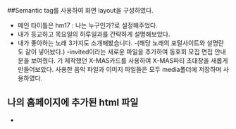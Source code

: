 ##Semantic tag를 사용하여 화면 layout을 구성하였다.
- 메인 타이틀은 hm17 : 나는 누구인가?로 설정해주었다.
- 내가 등교하고 목요일의 하루일과를 간략하게 설명해보았다.
- 내가 좋아하는 노래 3가지도 소개해봤습니다.
-(해당 노래의 포털사이트와 설명란도 같이 넣어놨다.)
-invited이라는 새로운 파일을 추가하여 동호회 모집 면접 안내문을 보여줬다.
기 제작했던 X-MAS카드를 사용하여 X-MAS파티 초대장을 새롭게 만들어보았다.
사용한 음악 파일과 이미지 파일들은 모두 media폴더에 저장하며 사용하였다.
## 나의 홈페이지에 추가된 html 파일
-
